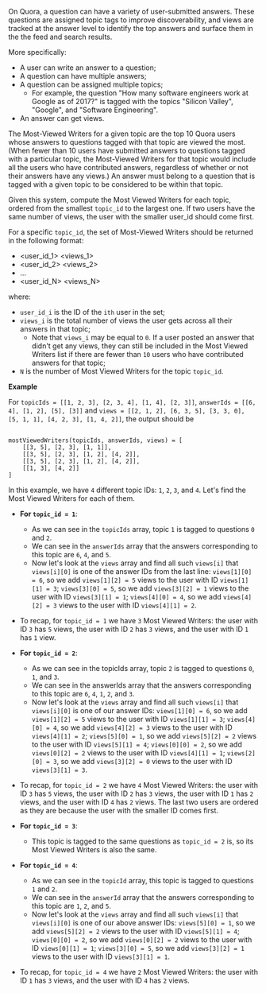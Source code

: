 On Quora, a question can have a variety of user-submitted answers. These questions are assigned topic tags to improve discoverability, and views are tracked at the answer level to identify the top answers and surface them in the the feed and search results.

More specifically:

 * A user can write an answer to a question;
 * A question can have multiple answers;
 * A question can be assigned multiple topics;
    * For example, the question "How many software engineers work at Google as of 2017?" is tagged with the topics "Silicon Valley", "Google", and "Software Engineering".
 * An answer can get views.

The Most-Viewed Writers for a given topic are the top 10 Quora users whose answers to questions tagged with that topic are viewed the most. (When fewer than 10 users have submitted answers to questions tagged with a particular topic, the Most-Viewed Writers for that topic would include all the users who have contributed answers, regardless of whether or not their answers have any views.) An answer must belong to a question that is tagged with a given topic to be considered to be within that topic.

Given this system, compute the Most Viewed Writers for each topic, ordered from the smallest `topic_id` to the largest one. If two users have the same number of views, the user with the smaller user_id should come first.

For a specific `topic_id`, the set of Most-Viewed Writers should be returned in the following format:

 * <user_id_1> <views_1>
 * <user_id_2> <views_2>
 * ...
 * <user_id_N> <views_N>

where:

 * `user_id_i` is the ID of the `ith` user in the set;
 * `views_i` is the total number of views the user gets across all their answers in that topic;
	 * Note that `views_i` may be equal to `0`. If a user posted an answer that didn't get any views, they can still be included in the Most Viewed Writers list if there are fewer than `10` users who have contributed answers for that topic;
 * `N` is the number of Most Viewed Writers for the topic `topic_id`.

**Example**

For `topicIds = [[1, 2, 3], [2, 3, 4], [1, 4], [2, 3]]`,
`answerIds = [[6, 4], [1, 2], [5], [3]]` and
`views = [[2, 1, 2], [6, 3, 5], [3, 3, 0], [5, 1, 1], [4, 2, 3], [1, 4, 2]]`, the output should be

```

mostViewedWriters(topicIds, answerIds, views) = [
    [[3, 5], [2, 3], [1, 1]],
    [[3, 5], [2, 3], [1, 2], [4, 2]],
    [[3, 5], [2, 3], [1, 2], [4, 2]],
    [[1, 3], [4, 2]]
]

```

In this example, we have `4` different topic IDs: `1`, `2`, `3`, and `4`. Let's find the Most Viewed Writers for each of them.

 * **For `topic_id = 1`**:
	 * As we can see in the `topicIds` array, topic `1` is tagged to questions `0` and `2`.
	 * We can see in the `answerIds` array that the answers corresponding to this topic are `6`, `4`, and `5`.
 	 * Now let's look at the `views` array and find all such `views[i]` that `views[i][0]` is one of the answer IDs from the last line:
		`views[1][0] = 6`, so we add `views[1][2] = 5` views to the user with ID `views[1][1] = 3`;
		`views[3][0] = 5`, so we add `views[3][2] = 1` views to the user with ID `views[3][1] = 1`;
		`views[4][0] = 4`, so we add `views[4][2] = 3` views to the user with ID `views[4][1] = 2`.
 * To recap, for `topic_id = 1` we have `3` Most Viewed Writers: the user with ID `3` has `5` views, the user with ID `2` has `3` views, and the user with ID `1` has `1` view.

 * **For `topic_id = 2`**:
 	* As we can see in the topicIds array, topic `2` is tagged to questions `0`, `1`, and `3`.
	* We can see in the answerIds array that the answers corresponding to this topic are `6`, `4`, `1`, `2`, and `3`.
 	* Now let's look at the `views` array and find all such `views[i]` that `views[i][0]` is one of our answer IDs:
		`views[1][0] = 6`, so we add `views[1][2] = 5` views to the user with ID `views[1][1] = 3`;
		`views[4][0] = 4`, so we add `views[4][2] = 3` views to the user with ID `views[4][1] = 2`;
		`views[5][0] = 1`, so we add `views[5][2] = 2` views to the user with ID `views[5][1] = 4`;
		`views[0][0] = 2`, so we add `views[0][2] = 2` views to the user with ID `views[4][1] = 1`;
		`views[2][0] = 3`, so we add `views[3][2] = 0` views to the user with ID `views[3][1] = 3`.

 * To recap, for `topic_id = 2` we have `4` Most Viewed Writers: the user with ID `3` has `5` views, the user with ID `2` has `3` views, the user with ID `1` has `2` views, and the user with ID `4` has `2` views. The last two users are ordered as they are because the user with the smaller ID comes first.

 * **For `topic_id = 3`**:
 	* This topic is tagged to the same questions as `topic_id = 2` is, so its Most Viewed Writers is also the same.

 * **For `topic_id = 4`**:
 	* As we can see in the `topicId` array, this topic is tagged to questions `1` and `2`.
 	* We can see in the `answerId` array that the answers corresponding to this topic are `1`, `2`, and `5`.
 	* Now let's look at the `views` array and find all such `views[i]` that `views[i][0]` is one of our above answer IDs:
		`views[5][0] = 1`, so we add `views[5][2] = 2` views to the user with ID `views[5][1] = 4`;
		`views[0][0] = 2`, so we add `views[0][2] = 2` views to the user with ID `views[0][1] = 1`;
		`views[3][0] = 5`, so we add `views[3][2] = 1` views to the user with ID `views[3][1] = 1`.
 * To recap, for `topic_id = 4` we have `2` Most Viewed Writers: the user with ID `1` has `3` views, and the user with ID `4` has `2` views.